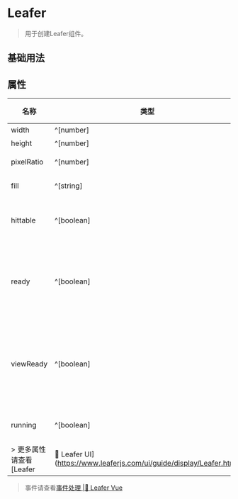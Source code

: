 <script setup lang="ts">
import code from './leaferApp.vue?raw'
</script>

# Leafer
>
> 用于创建Leafer组件。

## 基础用法
<Repl :code="code"  />

## 属性

| 名称 | 类型 | 默认值 | 说明 |
| --- | --- | --- | --- |
| width | ^[number] | —— | 宽度 |
| height | ^[number] | —— | 高度 |
| pixelRatio | ^[number] | 1 | 像素比 |
| fill | ^[string] | —— | 填充色 |
| hittable |^[boolean] | true | 是否响应交互事件 |
| ready | ^[boolean] | —— | 否准备就绪（完成首次布局） |
| viewReady | ^[boolean] | —— | 视图是否准备就绪（完成首次渲染） |
| running | ^[boolean] | —— | 是否运行中 |
> 更多属性请查看[Leafer |🌿 Leafer UI](https://www.leaferjs.com/ui/guide/display/Leafer.html)
>
> 事件请查看[事件处理 |🌿 Leafer Vue](/guide/events/events)
